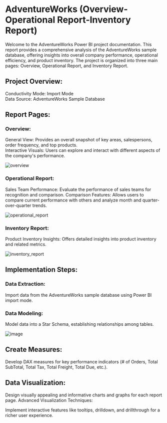 # AdventureWorks (Overview-Operational Report-Inventory Report)

Welcome to the AdventureWorks Power BI project documentation. This report provides a comprehensive analysis of the AdventureWorks sample database, offering insights into overall company performance, operational efficiency, and product inventory. The project is organized into three main pages: Overview, Operational Report, and Inventory Report.</br>

## Project Overview:</br>
Conductivity Mode: Import Mode</br>
Data Source: AdventureWorks Sample Database</br>
## Report Pages:
### Overview:
General View: Provides an overall snapshot of key areas, salespersons, order frequency, and top products.</br>
Interactive Visuals: Users can explore and interact with different aspects of the company's performance.</br>

![overview](https://github.com/NouraAlgohary/AdventureWorks-Overview-OperationalReport-InventoryReport-/assets/103903785/d904c477-3993-46af-9a9d-5d658485de12)

### Operational Report:

Sales Team Performance: Evaluate the performance of sales teams for recognition and comparison.
Comparison Features: Allows users to compare current performance with others and analyze month and quarter-over-quarter trends.

![operational_report](https://github.com/NouraAlgohary/AdventureWorks-Overview-OperationalReport-InventoryReport-/assets/103903785/5a2f29d4-2928-4a19-a3a5-62276c4caf3c)

### Inventory Report:

Product Inventory Insights: Offers detailed insights into product inventory and related metrics.

![inventory_report](https://github.com/NouraAlgohary/AdventureWorks-Overview-OperationalReport-InventoryReport-/assets/103903785/df6014cc-92bd-49d8-ba15-37e02176ce75)


## Implementation Steps:
### Data Extraction:
Import data from the AdventureWorks sample database using Power BI import mode.

### Data Modeling:
Model data into a Star Schema, establishing relationships among tables.

![image](https://github.com/NouraAlgohary/AdventureWorks-Overview-OperationalReport-InventoryReport-/assets/103903785/cc4d0320-51c7-4220-8238-0b02bde88061)


## Create Measures:

Develop DAX measures for key performance indicators (# of Orders, Total SubTotal, Total Tax, Total Freight, Total Due, etc.).

## Data Visualization:

Design visually appealing and informative charts and graphs for each report page.
Advanced Visualization Techniques:

Implement interactive features like tooltips, drilldown, and drillthrough for a richer user experience.
